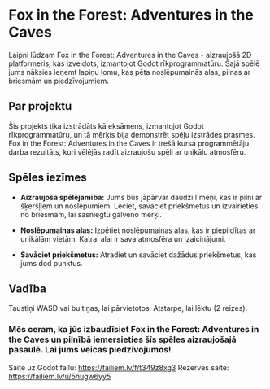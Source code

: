# Fox in the Forest: Adventures in the Caves
Laipni lūdzam Fox in the Forest: Adventures in the Caves - aizraujošā 2D platformeris, kas izveidots, izmantojot Godot rīkprogrammatūru. Šajā spēlē jums nāksies ieņemt lapiņu lomu, kas pēta noslēpumainās alas, pilnas ar briesmām un piedzīvojumiem.

## Par projektu
Šis projekts tika izstrādāts kā eksāmens, izmantojot Godot rīkprogrammatūru, un tā mērķis bija demonstrēt spēļu izstrādes prasmes. Fox in the Forest: Adventures in the Caves ir trešā kursa programmētāju darba rezultāts, kuri vēlējās radīt aizraujošu spēli ar unikālu atmosfēru.

## Spēles iezīmes
- **Aizraujoša spēlējamība:** Jums būs jāpārvar daudzi līmeņi, kas ir pilni ar šķēršļiem un noslēpumiem. Lēciet, savāciet priekšmetus un izvairieties no briesmām, lai sasniegtu galveno mērķi.  
* **Noslēpumainas alas:** Izpētiet noslēpumainas alas, kas ir piepildītas ar unikālām vietām. Katrai alai ir sava atmosfēra un izaicinājumi.  
+ **Savāciet priekšmetus:** Atradiet un savāciet dažādus priekšmetus, kas jums dod punktus.

## Vadība
Taustiņi WASD vai bultiņas, lai pārvietotos.
Atstarpe, lai lēktu (2 reizes).  


### Mēs ceram, ka jūs izbaudīsiet Fox in the Forest: Adventures in the Caves un pilnībā iemersieties šīs spēles aizraujošajā pasaulē. Lai jums veicas piedzīvojumos!

Saite uz Godot failu: https://failiem.lv/f/t349z8xg3
Rezerves saite: https://failiem.lv/u/5hugw6yy5
